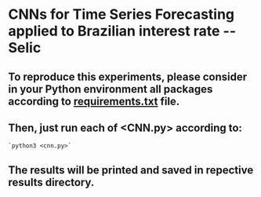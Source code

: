# CNNs for Time Series Forecasting applied to Brazilian interest rate -- Selic
## To reproduce this experiments, please consider in your Python environment all packages according to [requirements.txt](http) file.

## Then, just run each of <CNN.py> according to:
    `python3 <cnn.py>`

## The results will be printed and saved in repective results directory.